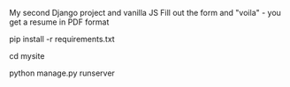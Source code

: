 My second Django project and vanilla JS
Fill out the form and "voila" - you get a resume in PDF format


pip install -r requirements.txt

cd mysite

python manage.py runserver
